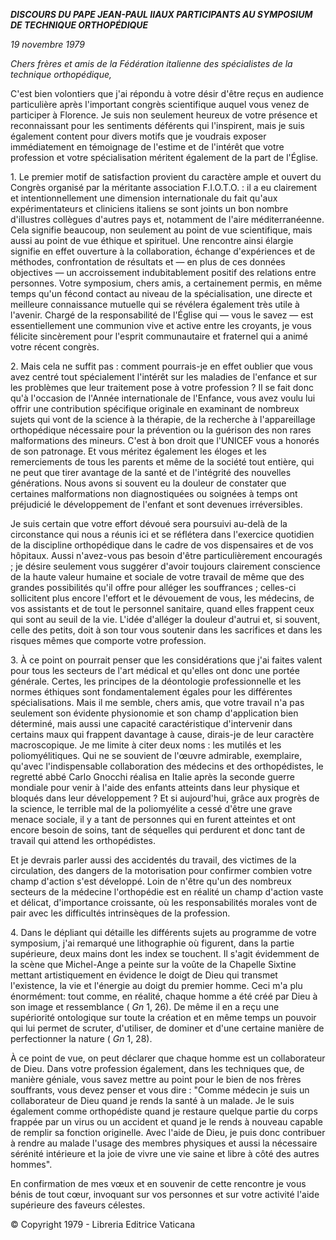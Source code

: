***DISCOURS DU PAPE JEAN-PAUL II******AUX PARTICIPANTS AU SYMPOSIUM DE TECHNIQUE ORTHOPÉDIQUE***

*19 novembre 1979*

*Chers frères et amis de la Fédération italienne des spécialistes de la technique orthopédique,*

C'est bien volontiers que j'ai répondu à votre désir d'être reçus en audience particulière après l'important congrès scientifique auquel vous venez de participer à Florence. Je suis non seulement heureux de votre présence et reconnaissant pour les sentiments déférents qui l'inspirent, mais je suis également content pour divers motifs que je voudrais exposer immédiatement en témoignage de l'estime et de l'intérêt que votre profession et votre spécialisation méritent également de la part de l'Église.

1. Le premier motif de satisfaction provient du caractère ample et ouvert du Congrès organisé par la méritante association F.I.O.T.O. : il a eu clairement et intentionnellement une dimension internationale du fait qu'aux expérimentateurs et cliniciens italiens se sont joints un bon nombre d'illustres collègues d'autres pays et, notamment de l'aire méditerranéenne. Cela signifie beaucoup, non seulement au point de vue scientifique, mais aussi au point de vue éthique et spirituel. Une rencontre ainsi élargie signifie en effet ouverture à la collaboration, échange d'expériences et de méthodes, confrontation de résultats et — en plus de ces données objectives — un accroissement indubitablement positif des relations entre personnes. Votre symposium, chers amis, a certainement permis, en même temps qu'un fécond contact au niveau de la spécialisation, une directe et meilleure connaissance mutuelle qui se révélera également très utile à l'avenir. Chargé de la responsabilité de l'Église qui — vous le savez — est essentiellement une communion vive et active entre les croyants, je vous félicite sincèrement pour l'esprit communautaire et fraternel qui a animé votre récent congrès.

2. Mais cela ne suffit pas : comment pourrais-je en effet oublier que vous avez centré tout spécialement l'intérêt sur les maladies de l'enfance et sur les problèmes que leur traitement pose à votre profession ? Il se fait donc qu'à l'occasion de l'Année internationale de l'Enfance, vous avez voulu lui offrir une contribution spécifique originale en examinant de nombreux sujets qui vont de la science à la thérapie, de la recherche à l'appareillage orthopédique nécessaire pour la prévention ou la guérison des non rares malformations des mineurs. C'est à bon droit que l'UNICEF vous a honorés de son patronage. Et vous méritez également les éloges et les remerciements de tous les parents et même de la société tout entière, qui ne peut que tirer avantage de la santé et de l'intégrité des nouvelles générations. Nous avons si souvent eu la douleur de constater que certaines malformations non diagnostiquées ou soignées à temps ont préjudicié le développement de l'enfant et sont devenues irréversibles.

Je suis certain que votre effort dévoué sera poursuivi au-delà de la circonstance qui nous a réunis ici et se réflétera dans l'exercice quotidien de la discipline orthopédique dans le cadre de vos dispensaires et de vos hôpitaux. Aussi n'avez-vous pas besoin d'être particulièrement encouragés ; je désire seulement vous suggérer d'avoir toujours clairement conscience de la haute valeur humaine et sociale de votre travail de même que des grandes possibilités qu'il offre pour alléger les souffrances ; celles-ci sollicitent plus encore l'effort et le dévouement de vous, les médecins, de vos assistants et de tout le personnel sanitaire, quand elles frappent ceux qui sont au seuil de la vie. L'idée d'alléger la douleur d'autrui et, si souvent, celle des petits, doit à son tour vous soutenir dans les sacrifices et dans les risques mêmes que comporte votre profession.

3. À ce point on pourrait penser que les considérations que j'ai faites valent pour tous les secteurs de l'art médical et qu'elles ont donc une portée générale. Certes, les principes de la déontologie professionnelle et les normes éthiques sont fondamentalement égales pour les différentes spécialisations. Mais il me semble, chers amis, que votre travail n'a pas seulement son évidente physionomie et son champ d'application bien déterminé, mais aussi une capacité caractéristique d'intervenir dans certains maux qui frappent davantage à cause, dirais-je de leur caractère macroscopique. Je me limite à citer deux noms : les mutilés et les poliomyélitiques. Qui ne se souvient de l'œuvre admirable, exemplaire, qu'avec l'indispensable collaboration des médecins et des orthopédistes, le regretté abbé Carlo Gnocchi réalisa en Italie après la seconde guerre mondiale pour venir à l'aide des enfants atteints dans leur physique et bloqués dans leur développement ? Et si aujourd'hui, grâce aux progrès de la science, le terrible mal de la poliomyélite a cessé d'être une grave menace sociale, il y a tant de personnes qui en furent atteintes et ont encore besoin de soins, tant de séquelles qui perdurent et donc tant de travail qui attend les orthopédistes.

Et je devrais parler aussi des accidentés du travail, des victimes de la circulation, des dangers de la motorisation pour confirmer combien votre champ d'action s'est développé. Loin de n'être qu'un des nombreux secteurs de la médecine l'orthopédie est en réalité un champ d'action vaste et délicat, d'importance croissante, où les responsabilités morales vont de pair avec les difficultés intrinsèques de la profession.

4\. Dans le dépliant qui détaille les différents sujets au programme de votre symposium, j'ai remarqué une lithographie où figurent, dans la partie supérieure, deux mains dont les index se touchent. Il s'agit évidemment de la scène que Michel-Ange a peinte sur la voûte de la Chapelle Sixtine mettant artistiquement en évidence le doigt de Dieu qui transmet l'existence, la vie et l'énergie au doigt du premier homme. Ceci m'a plu énormément: tout comme, en réalité, chaque homme a été créé par Dieu à son image et ressemblance ( *Gn* 1, 26). De même il en a reçu une supériorité ontologique sur toute la création et en même temps un pouvoir qui lui permet de scruter, d'utiliser, de dominer et d'une certaine manière de perfectionner la nature ( *Gn* 1, 28).

À ce point de vue, on peut déclarer que chaque homme est un collaborateur de Dieu. Dans votre profession également, dans les techniques que, de manière géniale, vous savez mettre au point pour le bien de nos frères souffrants, vous devez penser et vous dire : "Comme médecin je suis un collaborateur de Dieu quand je rends la santé à un malade. Je le suis également comme orthopédiste  quand je restaure quelque partie du corps frappée par un virus ou un accident et quand je le rends à nouveau capable de remplir sa fonction originelle. Avec l'aide de Dieu, je puis donc contribuer à rendre au malade l'usage des membres physiques et aussi la nécessaire sérénité intérieure et la joie de vivre une vie saine et libre à côté des autres hommes".

En confirmation de mes vœux et en souvenir de cette rencontre je vous bénis de tout cœur, invoquant sur vos personnes et sur votre activité l'aide supérieure des faveurs célestes.

© Copyright 1979 - Libreria Editrice Vaticana